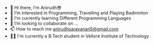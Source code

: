 - 👋 Hi there, I’m Anirudh😎
- 👀 I’m interested in Programming, Travelling and Playing Badminton
- 🌱 I’m currently learning Different Programming Languages
- 💞️ I’m looking to collaborate on ...
- 📫 How to reach me anirudhsaravanan5@gmail.com 
- 👨‍🎓 I'm currently a B.Tech student in Vellore Institute of Technology
<!---
Anirudh2003C/Anirudh2003C is a ✨ special ✨ repository because its `README.md` (this file) appears on your GitHub profile.
You can click the Preview link to take a look at your changes.
--->
